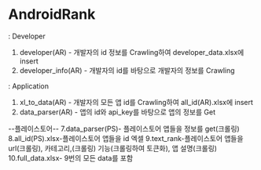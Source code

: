 # AndroidRank

: Developer
1. developer(AR) - 개발자의 id 정보를 Crawling하여 developer_data.xlsx에 insert
2. developer_info(AR) - 개발자의 id를 바탕으로 개발자의 정보를 Crawling

: Application
1. xl_to_data(AR) - 개발자의 모든 앱 id를 Crawling하여 all_id(AR).xlsx에 insert
2. data_parser(AR) - 앱의 id와 api_key를 바탕으로 앱의 정보를 Get


--플레이스토어--
7.data_parser(PS)- 플레이스토어 앱들을 정보를 get(크롤링)
8.all_id(PS).xlsx-플레이스토어 앱들을 id 엑셀
9.text_rank-플레이스토어 앱들을 url(크롤링), 카테고리,(크롤링) 기능(크롤링하여 토큰화), 앱 설명(크롤링)
10.full_data.xlsx- 9번의 모든 data를 포함 
